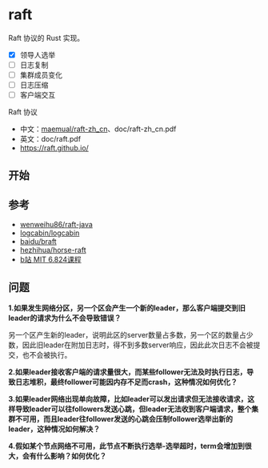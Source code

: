 # raft
Raft 协议的 Rust 实现。
- [x] 领导人选举
- [ ] 日志复制
- [ ] 集群成员变化
- [ ] 日志压缩
- [ ] 客户端交互

Raft 协议
- 中文：[maemual/raft-zh_cn](https://github.com/maemual/raft-zh_cn/blob/master/raft-zh_cn.md)、doc/raft-zh_cn.pdf
- 英文：doc/raft.pdf
- https://raft.github.io/

## 开始


## 参考
- [wenweihu86/raft-java](https://github.com/wenweihu86/raft-java)
- [logcabin/logcabin](https://github.com/logcabin/logcabin)
- [baidu/braft](https://github.com/baidu/braft)
- [hezhihua/horse-raft](https://github.com/hezhihua/horse-raft)
- [b站 MIT 6.824课程](https://www.bilibili.com/video/BV1R7411t71W)

## 问题
**1.如果发生网络分区，另一个区会产生一个新的leader，那么客户端提交到旧leader的请求为什么不会导致错误？**

另一个区产生新的leader，说明此区的server数量占多数，另一个区的数量占少数，因此旧leader在附加日志时，得不到多数server响应，因此此次日志不会被提交，也不会被执行。

**2.如果leader接收客户端的请求量很大，而某些follower无法及时执行日志，导致日志堆积，最终follower可能因内存不足而crash，这种情况如何优化？**

**3.如果leader网络出现单向故障，比如leader可以发出请求但无法接收请求，这样导致leader可以往followers发送心跳，但leader无法收到客户端请求，整个集群不可用，而且leader往follower发送的心跳会压制follower选举出新的leader，这种情况如何解决？**

**4.假如某个节点网络不可用，此节点不断执行选举-选举超时，term会增加到很大，会有什么影响？如何优化？**